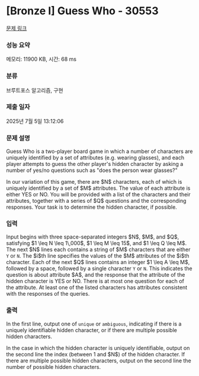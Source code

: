 # [Bronze I] Guess Who - 30553 

[문제 링크](https://www.acmicpc.net/problem/30553) 

### 성능 요약

메모리: 11900 KB, 시간: 68 ms

### 분류

브루트포스 알고리즘, 구현

### 제출 일자

2025년 7월 5일 13:12:06

### 문제 설명

<p>Guess Who is a two-player board game in which a number of characters are uniquely identified by a set of attributes (e.g. wearing glasses), and each player attempts to guess the other player's hidden character by asking a number of yes/no questions such as "does the person wear glasses?"</p>

<p>In our variation of this game, there are $N$ characters, each of which is uniquely identified by a set of $M$ attributes.  The value of each attribute is either YES or NO.  You will be provided with a list of the characters and their attributes, together with a series of $Q$ questions and the corresponding responses.  Your task is to determine the hidden character, if possible.</p>

### 입력 

 <p>Input begins with three space-separated integers $N$, $M$, and $Q$, satisfying $1 \leq N \leq 1\,000$, $1 \leq M \leq 15$, and $1 \leq Q \leq M$.  The next $N$ lines each contains a string of $M$ characters that are either <code>Y</code> or <code>N</code>.  The $i$th line specifies the values of the $M$ attributes of the $i$th character. Each of the next $Q$ lines contains an integer $1 \leq A \leq M$, followed by a space, followed by a single character <code>Y</code> or <code>N</code>.  This indicates the question is about attribute $A$, and the response that the attribute of the hidden character is YES or NO. There is at most one question for each of the attribute.  At least one of the listed characters has attributes consistent with the responses of the queries.</p>

### 출력 

 <p>In the first line, output one of <code>unique</code> or <code>ambiguous</code>, indicating if there is a uniquely identifiable hidden character, or if there are multiple possible hidden characters.</p>

<p>In the case in which the hidden character is uniquely identifiable, output on the second line the index (between 1 and $N$) of the hidden character. If there are multiple possible hidden characters, output on the second line the number of possible hidden characters.</p>

